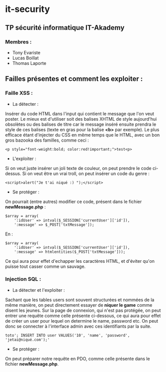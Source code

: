 # it-security

## TP sécurité informatique IT-Akademy

### Membres :

- Tony Evariste
- Lucas Boillat
- Thomas Laporte

## Failles présentes et comment les exploiter :

### Faille XSS :

- La détecter :

Insérer du code HTML dans l'input qui contient le message que l'on veut poster.
Le mieux est d'utiliser soit des balises XHTML de style aujourd'hui obsolètes ou des balises de titre car le message inséré ensuite prendra le style de ces balises (texte en gras pour la balise **<b\>** par exemple).
Le plus efficace étant d'injecter du CSS en même temps que le HTML, avec un bon gros bazooka des familles, comme ceci :

```
<p style="font-weight:bold; color:red!important;">test<p>
```

- L'exploiter :

Si on veut juste insérer un joli texte de couleur, on peut prendre le code ci-dessus.
Si on veut être un vrai troll, on peut insérer un code du genre :

```
<script>alert("Je t'ai niqué :) ");</script>
```

- Se protéger :

On pourrait (entre autres) modifier ce code, présent dans le fichier **newMessage.php** :

```
$array = array(
    ':idUser' => intval($_SESSION['currentUser']['id']),
    ':message' => $_POST['txtMessage']);
```

En :

```
$array = array(
    ':idUser' => intval($_SESSION['currentUser']['id']),
    ':message' => htmlentities($_POST['txtMessage']));
```

Ce qui aura pour effet d'echapper les caractères HTML, et d'éviter qu'on puisse tout casser comme un sauvage.

### Injection SQL :

- La détecter et l'exploiter :

Sachant que les tables users sont souvent structurées et nommées de la même manière, on peut directement essayer de **niquer le game** comme disent les jeunes.
Sur la page de connexion, qui n'est pas protégée, on peut entrer une requête comme celle présente ci-dessous, ce qui aura pour effet de créer un user pour lequel on determine le name, password etc. On peut donc se connecter à l'interface admin avec ces identifiants par la suite.

```
toto'; INSERT INTO user VALUES('10', 'name', 'password', 'jetai@niqué.com');'
```

- Se protéger :

On peut préparer notre requête en PDO, comme celle présente dans le fichier **newMessage.php**.

